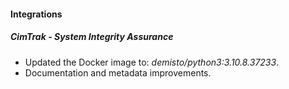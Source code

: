 #### Integrations
##### CimTrak - System Integrity Assurance
- Updated the Docker image to: *demisto/python3:3.10.8.37233*.
- Documentation and metadata improvements.
